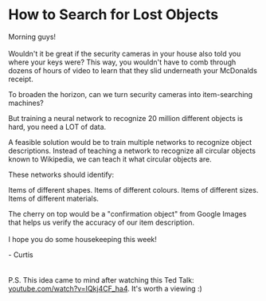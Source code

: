 # How to Search for Lost Objects
Morning guys!
<br>
<br>
Wouldn't it be great if the security cameras in your house also told you where your keys were? This way, you wouldn't have to comb through dozens of hours of video to learn that they slid underneath your McDonalds receipt.


To broaden the horizon, can we turn security cameras into item-searching machines?


But training a neural network to recognize 20 million different objects is hard, you need a LOT of data.
 

A feasible solution would be to train multiple networks to recognize object descriptions. Instead of teaching a network to recognize all circular objects known to Wikipedia, we can teach it what circular objects are.


These networks should identify:

Items of different shapes.
Items of different colours.
Items of different sizes.
Items of different materials.

The cherry on top would be a "confirmation object" from Google Images that helps us verify the accuracy of our item description.
<br>
<br>
I hope you do some housekeeping this week!

\- Curtis
<br>
<br>
<br>
P.S. This idea came to mind after watching this Ted Talk: [youtube.com/watch?v=IQkj4CF_ha4](https://www.youtube.com/watch?v=IQkj4CF_ha4). It's worth a viewing :)

